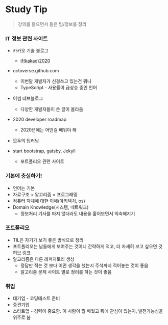 # Study Tip 

> 강의를 들으면서 들은 팁/정보를 정리



### IT 정보 관련 사이트

- 카카오 기술 블로그

  - [if(kakao)2020](https://tech.kakao.com/)
- octoverse.github.com

  - 이번달 개발자가 신경쓰고 있는건 뭐니
  - TypeScript - 사용률이 급상승 중인 언어 

- 어썸 데브블로그 
  - 다양한 개발자들이 쓴 글이 올라옴

- 2020 developer roadmap 
  - 2020년에는 어떤걸 배워야 해

- 모두의 딥러닝

- start bootstrap, gatsby, Jekyll
  - 포트폴리오 관련 사이트



### 기본에 충실하기!

- 언어는 기본
- 자료구조 + 알고리즘 = 프로그래밍 
- 컴퓨터 자체에 대한 이해(아키텍처, os)
- Domain Knowledge(시스템, 네트워크)
  - 정보처리 기사를 따지 않더라도 내용을 훑어보면서 익숙해지기



### 포트폴리오

- TIL은 자기가 보기 좋은 방식으로  정리
- 포트폴리오는 남들에게 보여주는 것이니 간략하게 적고, 더 자세히 보고 싶으면 깃허브 링크
- 알고리즘은 다른 레퍼지토리 생성
  - 정답만 적는 것 보다 어떤 생각을 했는지 주석까지 적어놓는 것이 좋음
  - 알고리즘 문제 사이트 별로 정리를 하는 것이 좋음



### 취업 

- 대기업 -  코딩테스트 준비 
- 중견기업 
- 스타트업 - 경력이 중요함. 이 사람이 뭘 배웠고 뭐에 관심이 있는지, 발전가능성을 위주로 봄





